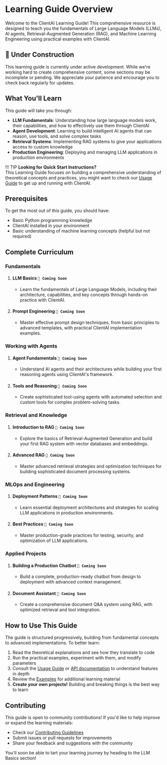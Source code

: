 # Learning Guide Overview

Welcome to the ClientAI Learning Guide! This comprehensive resource is designed to teach you the fundamentals of Large Language Models (LLMs), AI agents, Retrieval-Augmented Generation (RAG), and Machine Learning Engineering using practical examples with ClientAI.

## 🚧 Under Construction

This learning guide is currently under active development. While we're working hard to create comprehensive content, some sections may be incomplete or pending. We appreciate your patience and encourage you to check back regularly for updates.

## What You'll Learn

This guide will take you through:

- **LLM Fundamentals**: Understanding how large language models work, their capabilities, and how to effectively use them through ClientAI
- **Agent Development**: Learning to build intelligent AI agents that can reason, use tools, and solve complex tasks
- **Retrieval Systems**: Implementing RAG systems to give your applications access to custom knowledge
- **Production Engineering**: Deploying and managing LLM applications in production environments

!!! TIP
    **Looking for Quick Start Instructions?**  
    This Learning Guide focuses on building a comprehensive understanding of theoretical concepts and practices, you might want to check our [Usage Guide](../usage/overview.md) to get up and running with ClientAI.

## Prerequisites

To get the most out of this guide, you should have:
- Basic Python programming knowledge
- ClientAI installed in your environment
- Basic understanding of machine learning concepts (helpful but not required)

## Complete Curriculum

### Fundamentals

1. #### LLM Basics `🚧 Coming Soon`

    - Learn the fundamentals of Large Language Models, including their architecture, capabilities, and key concepts through hands-on practice with ClientAI.

2. #### Prompt Engineering `🚧 Coming Soon`

    - Master effective prompt design techniques, from basic principles to advanced templates, with practical ClientAI implementation examples.

### Working with Agents

1. #### Agent Fundamentals `🚧 Coming Soon`

    - Understand AI agents and their architectures while building your first reasoning agents using ClientAI's framework.

2. #### Tools and Reasoning `🚧 Coming Soon`

    - Create sophisticated tool-using agents with automated selection and custom tools for complex problem-solving tasks.

### Retrieval and Knowledge

1. #### Introduction to RAG `🚧 Coming Soon`

    - Explore the basics of Retrieval-Augmented Generation and build your first RAG system with vector databases and embeddings.

2. #### Advanced RAG `🚧 Coming Soon`

    - Master advanced retrieval strategies and optimization techniques for building sophisticated document processing systems.

### MLOps and Engineering

1. #### Deployment Patterns `🚧 Coming Soon`

    - Learn essential deployment architectures and strategies for scaling LLM applications in production environments.

2. #### Best Practices `🚧 Coming Soon`

    - Master production-grade practices for testing, security, and optimization of LLM applications.

### Applied Projects

1. #### Building a Production Chatbot `🚧 Coming Soon`

    - Build a complete, production-ready chatbot from design to deployment with advanced context management.

2. #### Document Assistant `🚧 Coming Soon`

    - Create a comprehensive document Q&A system using RAG, with optimized retrieval and tool integration.

## How to Use This Guide

The guide is structured progressively, building from fundamental concepts to advanced implementations. To better learn:

1. Read the theoretical explanations and see how they translate to code
2. Run the practical examples, experiment with them, and modify parameters
3. Consult the [Usage Guide](../usage/overview.md) or [API documentation](../api/overview.md) to understand features in depth
4. Review the [Examples](../examples/overview.md) for additional learning material
5. **Create your own projects!** Building and breaking things is the best way to learn


## Contributing

This guide is open to community contributions! If you'd like to help improve or expand the learning materials:

- Check our [Contributing Guidelines](../community/CONTRIBUTING.md)
- Submit issues or pull requests for improvements
- Share your feedback and suggestions with the community

You'll soon be able to tart your learning journey by heading to the LLM Basics section!